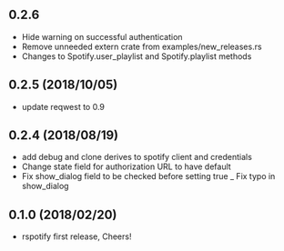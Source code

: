 ## 0.2.6
- Hide warning on successful authentication
- Remove unneeded extern crate from  examples/new_releases.rs
- Changes to Spotify.user_playlist and Spotify.playlist methods
## 0.2.5 (2018/10/05)
- update reqwest to 0.9
## 0.2.4 (2018/08/19)
- add debug and clone derives to spotify client and credentials
- Change state field for authorization URL to have default
- Fix show_dialog field to be checked before setting true 
_ Fix typo in show_dialog

## 0.1.0 (2018/02/20)
- rspotify first release, Cheers!
